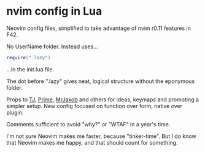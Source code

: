 # nvim config in Lua
Neovim config files, simplified to take advantage of nvim r0.11 features in F42.

No UserName folder. Instead uses...
```lua
require(".lazy")
```
...in the init.lua file.

The dot before ".lazy" gives neat, logical structure without the eponymous folder.

Props to [TJ](https://github.com/tjdevries), [Prime](https://github.com/ThePrimeagen), [MrJakob](https://github.com/jakobwesthoff ) and others for ideas, keymaps and promoting a simpler setup.
New config focused on function over form, native over plugin.

Comments sufficient to avoid "why?" or "WTAF" in a year's time.

I'm not sure Neovim makes me faster, because "tinker-time".
But I do know that Neovim makes me happy, and that should count for something.

